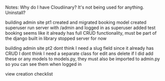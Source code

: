 Notes:
Why do I have Cloudiinary? It's not being used for anything. Uninstall?

building admin site pt1
created and migrated booking model
created superuser
run server with /admin and logged in as superuser
added test booking
seems like it already has full CRUD functionality, must be part of the django built in library
stopped server for now

building admin site pt2
dont think I need a slug field
since it already has CRUD I dont think I need a separate class for edit ans delete
if I did add these or any models to models.py, they must also be imported to admin.py so you can see them when logged in

view creation checklist
